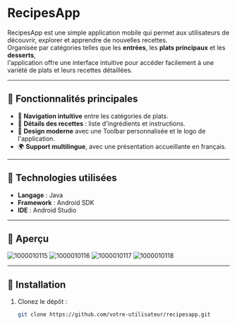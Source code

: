 # RecipesApp

RecipesApp est une simple application mobile qui permet aux utilisateurs de découvrir, explorer et apprendre de nouvelles recettes.  
Organisée par catégories telles que les **entrées**, les **plats principaux** et les **desserts**,  
l'application offre une interface intuitive pour accéder facilement à une variété de plats et leurs recettes détaillées.

---

## 🎯 Fonctionnalités principales

- 🌟 **Navigation intuitive** entre les catégories de plats.  
- 📖 **Détails des recettes** : liste d'ingrédients et instructions.  
- 🎨 **Design moderne** avec une Toolbar personnalisée et le logo de l'application.  
- 🌍 **Support multilingue**, avec une présentation accueillante en français.   

---

## 🔧 Technologies utilisées

- **Langage** : Java  
- **Framework** : Android SDK  
- **IDE** : Android Studio   

---

## 📸 Aperçu

![1000010115](https://github.com/user-attachments/assets/be273393-3e23-4cc0-a08b-c485597b7064) ![1000010116](https://github.com/user-attachments/assets/d868c09d-5510-48f0-98f0-9a0daaa2485d)
![1000010117](https://github.com/user-attachments/assets/5b00bf5b-8f4c-4adb-ad4d-c90db7040e53) ![1000010118](https://github.com/user-attachments/assets/07ac28d0-c1fb-4149-bce2-32b757b898ad)



---

## 🚀 Installation

1. Clonez le dépôt :  
   ```bash
   git clone https://github.com/votre-utilisateur/recipesapp.git
